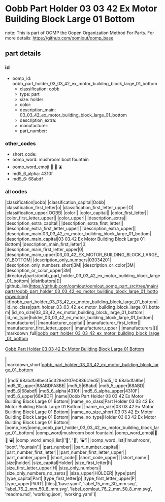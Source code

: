 # Oobb Part Holder 03 03 42 Ex Motor Building Block Large 01 Bottom  

note: This is part of OOMP the Oopen Organization Method For Parts. For more details: https://github.com/oomlout/oomp_base

##  part details





### id
* oomp_id: oobb_part_holder_03_03_42_ex_motor_building_block_large_01_bottom
  * classification: oobb
  * type: part
  * size: holder
  * color: 
  * description_main: 03_03_42_ex_motor_building_block_large_01_bottom
  * description_extra: 
  * manufacturer: 
  * part_number: 

### other_codes
* short_code: 
* oomp_word: mushroom boot fountain
* oomp_word_emoji :mushroom: :boot: :fountain:
* md5_6_alpha: 4310f
* md5_6: 68abdf

### all codes 
|classification|oobb|
|classification_capital|Oobb|
|classification_first_letter|o|
|classification_first_letter_upper|O|
|classification_upper|OOBB|
|color||
|color_capital||
|color_first_letter||
|color_first_letter_upper||
|color_upper||
|description_extra||
|description_extra_capital||
|description_extra_first_letter||
|description_extra_first_letter_upper||
|description_extra_upper||
|description_main|03_03_42_ex_motor_building_block_large_01_bottom|
|description_main_capital|03 03.42 Ex Motor Building Block Large 01 Bottom|
|description_main_first_letter|0|
|description_main_first_letter_upper|0|
|description_main_upper|03_03_42_EX_MOTOR_BUILDING_BLOCK_LARGE_01_BOTTOM|
|description_only_numbers|03034201|
|description_only_numbers_short|3M|
|description_or_color|3M|
|description_or_color_upper|3M|
|directory|parts/oobb_part_holder_03_03_42_ex_motor_building_block_large_01_bottom|
|distributors|[]|
|github_link|https://github.com/oomlout/oomlout_oomp_part_src/tree/main/parts/oobb_part_holder_03_03_42_ex_motor_building_block_large_01_bottom/working|
|id|oobb_part_holder_03_03_42_ex_motor_building_block_large_01_bottom|
|id_no_class|part_holder_03_03_42_ex_motor_building_block_large_01_bottom|
|id_no_size|03_03_42_ex_motor_building_block_large_01_bottom|
|id_no_type|holder_03_03_42_ex_motor_building_block_large_01_bottom|
|manufacturer||
|manufacturer_capital||
|manufacturer_first_letter||
|manufacturer_first_letter_upper||
|manufacturer_upper||
|manufacturers|[]|
|markdown_full|[oobb_part_holder_03_03_42_ex_motor_building_block_large_01_bottom](https://github.com/oomlout/oomlout_oomp_part_src/tree/main/parts/oobb_part_holder_03_03_42_ex_motor_building_block_large_01_bottom/working)<br>[](https://github.com/oomlout/oomlout_oomp_part_src/tree/main/parts/oobb_part_holder_03_03_42_ex_motor_building_block_large_01_bottom/working)<br>[Oobb Part Holder 03 03 42 Ex Motor Building Block Large 01 Bottom](https://github.com/oomlout/oomlout_oomp_part_src/tree/main/parts/oobb_part_holder_03_03_42_ex_motor_building_block_large_01_bottom/working)<br><br>|
|markdown_short|[oobb_part_holder_03_03_42_ex_motor_building_block_large_01_bottom](https://github.com/oomlout/oomlout_oomp_part_src/tree/main/parts/oobb_part_holder_03_03_42_ex_motor_building_block_large_01_bottom/working)<br><br>|
|md5|68abdfa8becf5c328e3107e0836c1ed5|
|md5_10|68abdfa8be|
|md5_10_upper|68ABDFA8BE|
|md5_5|68abd|
|md5_5_upper|68ABD|
|md5_6|68abdf|
|md5_6_alpha|4310f|
|md5_6_alpha_upper|4310F|
|md5_6_upper|68ABDF|
|name|Oobb Part Holder 03 03 42 Ex Motor Building Block Large 01 Bottom|
|name_no_class|Part Holder 03 03 42 Ex Motor Building Block Large 01 Bottom|
|name_no_size|03 03 42 Ex Motor Building Block Large 01 Bottom|
|name_no_size_short|03 03 42 Ex Motor Building Block Large 01 Bottom|
|name_no_type|Holder 03 03 42 Ex Motor Building Block Large 01 Bottom|
|oomp_key|oomp_oobb_part_holder_03_03_42_ex_motor_building_block_large_01_bottom|
|oomp_word|mushroom boot fountain|
|oomp_word_emoji|:mushroom: :boot: :fountain:|
|oomp_word_emoji_list|[':mushroom:', ':boot:', ':fountain:']|
|oomp_word_list|['mushroom', 'boot', 'fountain']|
|part_number||
|part_number_capital||
|part_number_first_letter||
|part_number_first_letter_upper||
|part_number_upper||
|short_code||
|short_code_upper||
|short_name||
|size|holder|
|size_capital|Holder|
|size_first_letter|h|
|size_first_letter_upper|H|
|size_only_numbers||
|size_only_numbers_no_zeros||
|size_upper|HOLDER|
|type|part|
|type_capital|Part|
|type_first_letter|p|
|type_first_letter_upper|P|
|type_upper|PART|
|files|['base.yaml', 'label_15_mm_30_mm.svg', 'label_76_2_mm_50_8_mm.svg', 'label_oomlout_76_2_mm_50_8_mm.svg', 'readme.md', 'working.json', 'working.yaml']|
